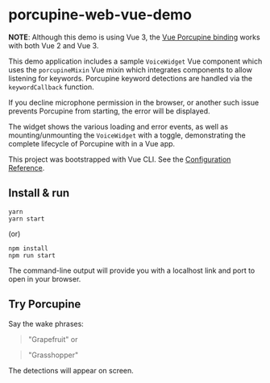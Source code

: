 # porcupine-web-vue-demo

**NOTE**: Although this demo is using Vue 3, the [Vue Porcupine binding](https://github.com/Picovoice/porcupine/tree/master/binding/vue) works with both Vue 2 and Vue 3.

This demo application includes a sample `VoiceWidget` Vue component which uses the `porcupineMixin` Vue mixin which integrates components to allow listening for keywords. Porcupine keyword detections are handled via the `keywordCallback` function.

If you decline microphone permission in the browser, or another such issue prevents Porcupine from starting, the error will be displayed.

The widget shows the various loading and error events, as well as mounting/unmounting the `VoiceWidget` with a toggle, demonstrating the complete lifecycle of Porcupine with in a Vue app.

This project was bootstrapped with Vue CLI. See the [Configuration Reference](https://cli.vuejs.org/config/).

## Install & run

```console
yarn
yarn start
```

(or)

```console
npm install
npm run start
```

The command-line output will provide you with a localhost link and port to open in your browser.

## Try Porcupine

Say the wake phrases:

> "Grapefruit"
or

> "Grasshopper"

The detections will appear on screen.
